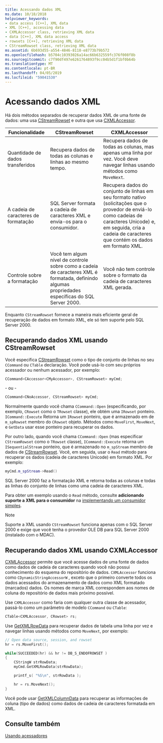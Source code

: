 ```yaml
---
title: Acessando dados XML
ms.date: 10/18/2018
helpviewer_keywords:
- data access [C++], XML data
- XML [C++], accessing data
- CXMLAccessor class, retrieving XML data
- data [C++], XML data access
- rowsets [C++], retrieving XML data
- CStreamRowset class, retrieving XML data
ms.assetid: 6b693d55-a554-4846-8118-e8773b79b572
ms.openlocfilehash: b5704c10393026a14ac66b632559fc376f008f8b
ms.sourcegitcommit: c7f90df497e6261764893f9cc04b5d1f1bf0b64b
ms.translationtype: MT
ms.contentlocale: pt-BR
ms.lasthandoff: 04/05/2019
ms.locfileid: "59041530"
---
```

# <a name="accessing-xml-data"></a>Acessando dados XML

Há dois métodos separados de recuperar dados XML de uma fonte de dados: uma usa [CStreamRowset](../../data/oledb/cstreamrowset-class.md) e outra que usa [CXMLAccessor](../../data/oledb/cxmlaccessor-class.md).

|Funcionalidade|CStreamRowset|CXMLAccessor|
|-------------------|-------------------|------------------|
|Quantidade de dados transferidos|Recupera dados de todas as colunas e linhas ao mesmo tempo.|Recupera dados de todas as colunas, mas apenas uma linha por vez. Você deve navegar linhas usando métodos como `MoveNext`.|
|A cadeia de caracteres de formatação|SQL Server formata a cadeia de caracteres XML e envia-os para o consumidor.|Recupera dados do conjunto de linhas em seu formato nativo (solicitações que o provedor de enviá-lo como cadeias de caracteres Unicode) e, em seguida, cria a cadeia de caracteres que contém os dados em formato XML.|
|Controle sobre a formatação|Você tem algum nível de controle sobre como a cadeia de caracteres XML é formatada, definindo algumas propriedades específicas do SQL Server 2000.|Você não tem controle sobre o formato da cadeia de caracteres XML gerada.|

Enquanto `CStreamRowset` fornece a maneira mais eficiente geral de recuperação de dados em formato XML, ele só tem suporte pelo SQL Server 2000.

## <a name="retrieving-xml-data-using-cstreamrowset"></a>Recuperando dados XML usando CStreamRowset

Você especifica [CStreamRowset](../../data/oledb/cstreamrowset-class.md) como o tipo de conjunto de linhas no seu `CCommand` ou `CTable` declaração. Você pode usá-lo com seu próprios acessador ou nenhum acessador, por exemplo:

```cpp
CCommand<CAccessor<CMyAccessor>, CStreamRowset> myCmd;
```

- ou -

```cpp
CCommand<CNoAccessor, CStreamRowset> myCmd;
```

Normalmente quando você chama `CCommand::Open` (especificando, por exemplo, `CRowset` como o `TRowset` classe), ele obtém uma `IRowset` ponteiro. `ICommand::Execute` Retorna um `IRowset` ponteiro, que é armazenado em de `m_spRowset` membro do `CRowset` objeto. Métodos como `MoveFirst`, `MoveNext`, e `GetData` usar esse ponteiro para recuperar os dados.

Por outro lado, quando você chama `CCommand::Open` (mas especificar `CStreamRowset` como o `TRowset` classe), `ICommand::Execute` retorna um `ISequentialStream` ponteiro, que é armazenado no `m_spStream` membro de dados de [CStreamRowset](../../data/oledb/cstreamrowset-class.md). Você, em seguida, usar o `Read` método para recuperar os dados (cadeia de caracteres Unicode) em formato XML. Por exemplo:

```cpp
myCmd.m_spStream->Read()
```

SQL Server 2000 faz a formatação XML e retorna todas as colunas e todas as linhas do conjunto de linhas como uma cadeia de caracteres XML.

Para obter um exemplo usando o `Read` método, consulte **adicionando suporte a XML para o consumidor** na [implementando um consumidor simples](../../data/oledb/implementing-a-simple-consumer.md).

> [!NOTE]
> Suporte a XML usando `CStreamRowset` funciona apenas com o SQL Server 2000 e exige que você tenha o provedor OLE DB para SQL Server 2000 (instalado com o MDAC).

## <a name="retrieving-xml-data-using-cxmlaccessor"></a>Recuperando dados XML usando CXMLAccessor

[CXMLAccessor](../../data/oledb/cxmlaccessor-class.md) permite que você acesse dados de uma fonte de dados como dados de cadeia de caracteres quando você não possui conhecimento do esquema do repositório de dados. `CXMLAccessor` funciona como `CDynamicStringAccessorW` , exceto que o primeiro converte todos os dados acessados do armazenamento de dados como XML formatado (marcados) dados. Os nomes de marca XML correspondem aos nomes de coluna do repositório de dados mais próximo possível.

Use `CXMLAccessor` como faria com qualquer outra classe de acessador, passá-lo como um parâmetro de modelo `CCommand` ou `CTable`:

```cpp
CTable<CXMLAccessor, CRowset> rs;
```

Use [GetXMLRowData](../../data/oledb/cxmlaccessor-getxmlrowdata.md) para recuperar dados de tabela uma linha por vez e navegar linhas usando métodos como `MoveNext`, por exemplo:

```cpp
// Open data source, session, and rowset
hr = rs.MoveFirst();

while(SUCCEEDED(hr) && hr != DB_S_ENDOFROWSET )
{
    CStringW strRowData;
    myCmd.GetXMLRowData(strRowData);

    printf_s( "%S\n", strRowData );

    hr = rs.MoveNext();
}
```

Você pode usar [GetXMLColumnData](../../data/oledb/cxmlaccessor-getxmlcolumndata.md) para recuperar as informações de coluna (tipo de dados) como dados de cadeia de caracteres formatada em XML.

## <a name="see-also"></a>Consulte também

[Usando acessadores](../../data/oledb/using-accessors.md)